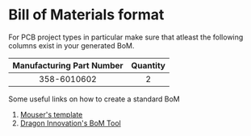 # Bill of Materials format

For PCB project types in particular make sure that atleast the following columns exist in your generated BoM.

|Manufacturing Part Number | Quantity |
|:--:|:--:|
|358-6010602|2|



Some useful links on how to create a standard BoM

1. [Mouser's template](https://gr.mouser.com/Resources/Excel/BomTemplate.xls)
2. [Dragon Innovation's BoM Tool](https://workspace.google.com/marketplace/app/dragon_standard_bom/499121254478)
